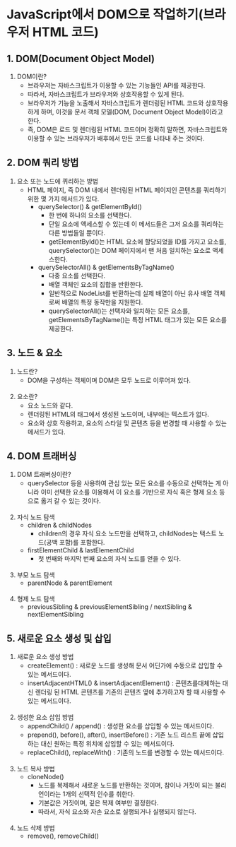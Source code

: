 # JavaScript에서 DOM으로 작업하기(브라우저 HTML 코드)

## 1. DOM(Document Object Model)
1. DOM이란?
    - 브라우저는 자바스크립트가 이용할 수 있는 기능들인 API를 제공한다.
    - 따라서, 자바스크립트가 브라우저와 상호작용할 수 있게 된다.
    - 브라우저가 기능을 노출해서 자바스크립트가 렌더링된 HTML 코드와 상호작용하게 하며, 이것을 문서 객체 모델(DOM, Document Object Model)이라고 한다.
    - 즉, DOM은 로드 및 렌더링된 HTML 코드이며 정확히 말하면, 자바스크립트와 이용할 수 있는 브라우저가 배후에서 만든 코드를 나타내 주는 것이다.

## 2. DOM 쿼리 방법
1. 요소 또는 노드에 퀴리하는 방법
    - HTML 페이지, 즉 DOM 내에서 렌더링된 HTML 페이지인 콘텐츠를 쿼리하기 위한 몇 가지 메서드가 있다.
        - querySelector() & getElementById()
            - 한 번에 하나의 요소를 선택한다.
            - 단일 요소에 액세스할 수 있는데 이 메서드들은 그저 요소를 쿼리하는 다른 방법들일 뿐이다.
            - getElementById()는 HTML 요소에 할당되었을 ID를 가지고 요소를, querySelector()는 DOM 페이지에서 맨 처음 일치하는 요소로 액세스한다.
        - querySelectorAll() & getElementsByTagName()
            - 다중 요소를 선택한다.
            - 배열 객체인 요소의 집합을 반환한다.
            - 일반적으로 NodeList를 반환하는데 실제 배열이 아닌 유사 배열 객체로써 배열의 특정 동작만을 지원한다.
            - querySelectorAll()는 선택자와 일치하는 모든 요소를, getElementsByTagName()는 특정 HTML 태그가 있는 모든 요소를 제공한다.

## 3. 노드 & 요소
1. 노드란?
    - DOM을 구성하는 객체이며 DOM은 모두 노드로 이루어져 있다.<br><br>
2. 요소란?
    - 요소 노드와 같다.
    - 렌더링된 HTML의 태그에서 생성된 노드이며, 내부에는 텍스트가 없다.
    - 요소와 상호 작용하고, 요소의 스타일 및 콘텐츠 등을 변경할 때 사용할 수 있는 메서드가 있다.

## 4. DOM 트래버싱
1. DOM 트래버싱이란?
    - querySelector 등을 사용하여 관심 있는 모든 요소를 수동으로 선택하는 게 아니라 이미 선택한 요소를 이용해서 이 요소를 기반으로 자식 혹은 형제 요소 등으로 옮겨 갈 수 있는 것이다.<br><br>
2. 자식 노드 탐색
    - children & childNodes
        - children의 경우 자식 요소 노드만을 선택하고, childNodes는 택스트 노드(공백 포함)를 포함한다.
    - firstElementChild & lastElementChild
        - 첫 번째와 마지막 번째 요소의 자식 노드를 얻을 수 있다.<br><br>
3. 부모 노드 탐색
    - parentNode & parentElement<br><br>
4. 형제 노드 탐색
    - previousSibling & previousElementSibling / nextSibling & nextElementSibling

## 5. 새로운 요소 생성 및 삽입
1. 새로운 요소 생성 방법
    - createElement() : 새로운 노드를 생성해 문서 어딘가에 수동으로 삽입할 수 있는 메서드이다.
    - insertAdjacentHTML() & insertAdjacentElement() : 콘텐츠를대체하는 대신 렌더링 된 HTML 콘텐츠를 기존의 콘텐츠 옆에 추가하고자 할 때 사용할 수 있는 메서드이다.<br><br>
2. 생성한 요소 삽입 방법
    - appendChild() / append() : 생성한 요소를 삽입할 수 있는 메서드이다.
    - prepend(), before(), after(), insertBefore() : 기존 노드 리스트 끝에 삽입하는 대신 원하는 특정 위치에 삽입할 수 있는 메서드이다.
    - replaceChild(), replaceWith() : 기존의 노드를 변경할 수 있는 메서드이다.<br><br>
3. 노드 복사 방법
    - cloneNode()
        - 노드를 복제해서 새로운 노드를 반환하는 것이며, 참이나 거짓이 되는 불리언이라는 1개의 선택적 인수를 취한다.
        - 기본값은 거짓이며, 깊은 복제 여부만 결정한다.
        - 따라서, 자식 요소와 자손 요소로 실행되거나 실행되지 않는다.<br><br>
4. 노드 삭제 방법
    - remove(), removeChild()